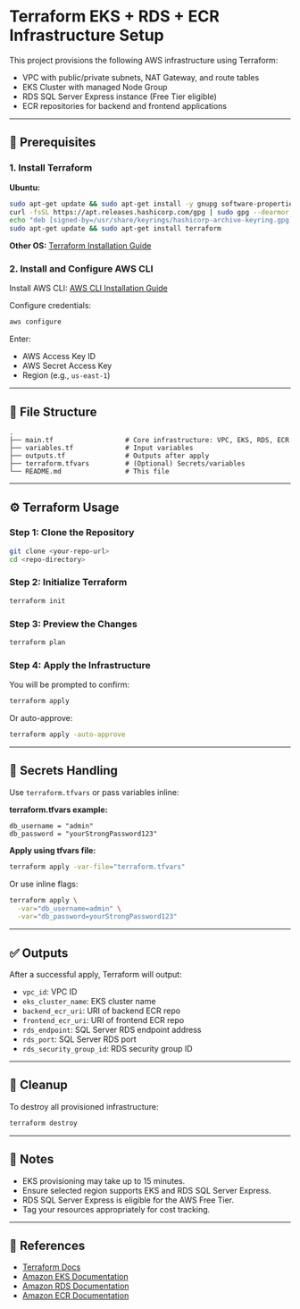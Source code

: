 # Terraform EKS + RDS + ECR Infrastructure Setup

This project provisions the following AWS infrastructure using Terraform:

- VPC with public/private subnets, NAT Gateway, and route tables
- EKS Cluster with managed Node Group
- RDS SQL Server Express instance (Free Tier eligible)
- ECR repositories for backend and frontend applications

---

## 🧰 Prerequisites

### 1. Install Terraform

**Ubuntu:**
```bash
sudo apt-get update && sudo apt-get install -y gnupg software-properties-common curl
curl -fsSL https://apt.releases.hashicorp.com/gpg | sudo gpg --dearmor -o /usr/share/keyrings/hashicorp-archive-keyring.gpg
echo "deb [signed-by=/usr/share/keyrings/hashicorp-archive-keyring.gpg] https://apt.releases.hashicorp.com $(lsb_release -cs) main" | sudo tee /etc/apt/sources.list.d/hashicorp.list
sudo apt-get update && sudo apt-get install terraform
```

**Other OS:** [Terraform Installation Guide](https://developer.hashicorp.com/terraform/downloads)

### 2. Install and Configure AWS CLI

Install AWS CLI: [AWS CLI Installation Guide](https://docs.aws.amazon.com/cli/latest/userguide/install-cliv2.html)

Configure credentials:
```bash
aws configure
```
Enter:
- AWS Access Key ID
- AWS Secret Access Key
- Region (e.g., `us-east-1`)

---

## 📁 File Structure

```
.
├── main.tf                  # Core infrastructure: VPC, EKS, RDS, ECR
├── variables.tf             # Input variables
├── outputs.tf               # Outputs after apply
├── terraform.tfvars         # (Optional) Secrets/variables
└── README.md                # This file
```

---

## ⚙️ Terraform Usage

### Step 1: Clone the Repository
```bash
git clone <your-repo-url>
cd <repo-directory>
```

### Step 2: Initialize Terraform
```bash
terraform init
```

### Step 3: Preview the Changes
```bash
terraform plan
```

### Step 4: Apply the Infrastructure
You will be prompted to confirm:
```bash
terraform apply
```
Or auto-approve:
```bash
terraform apply -auto-approve
```

---

## 🔐 Secrets Handling

Use `terraform.tfvars` or pass variables inline:

**terraform.tfvars example:**
```hcl
db_username = "admin"
db_password = "yourStrongPassword123"
```

**Apply using tfvars file:**
```bash
terraform apply -var-file="terraform.tfvars"
```

Or use inline flags:
```bash
terraform apply \
  -var="db_username=admin" \
  -var="db_password=yourStrongPassword123"
```

---

## ✅ Outputs

After a successful apply, Terraform will output:

- `vpc_id`: VPC ID
- `eks_cluster_name`: EKS cluster name
- `backend_ecr_uri`: URI of backend ECR repo
- `frontend_ecr_uri`: URI of frontend ECR repo
- `rds_endpoint`: SQL Server RDS endpoint address
- `rds_port`: SQL Server RDS port
- `rds_security_group_id`: RDS security group ID

---

## 🧹 Cleanup

To destroy all provisioned infrastructure:
```bash
terraform destroy
```

---

## 📌 Notes

- EKS provisioning may take up to 15 minutes.
- Ensure selected region supports EKS and RDS SQL Server Express.
- RDS SQL Server Express is eligible for the AWS Free Tier.
- Tag your resources appropriately for cost tracking.

---

## 🔗 References
- [Terraform Docs](https://developer.hashicorp.com/terraform/docs)
- [Amazon EKS Documentation](https://docs.aws.amazon.com/eks/latest/userguide/what-is-eks.html)
- [Amazon RDS Documentation](https://docs.aws.amazon.com/AmazonRDS/latest/UserGuide/Welcome.html)
- [Amazon ECR Documentation](https://docs.aws.amazon.com/AmazonECR/latest/userguide/what-is-ecr.html)
